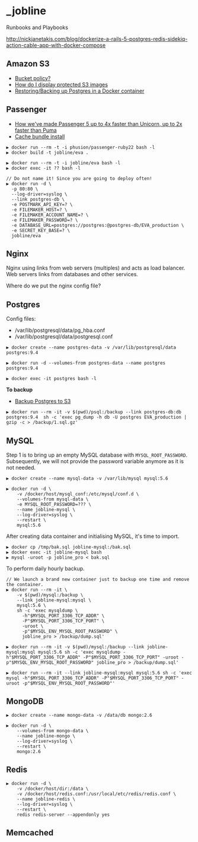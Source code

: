 # _jobline

Runbooks and Playbooks

http://nickjanetakis.com/blog/dockerize-a-rails-5-postgres-redis-sidekiq-action-cable-app-with-docker-compose

## Amazon S3

* [Bucket policy?](https://forums.aws.amazon.com/thread.jspa?messageID=188183)
* [How do I display protected S3 images](http://stackoverflow.com/questions/5172630/how-do-i-display-protected-amazon-s3-images-on-my-secure-site-using-php)
* [Restoring/Backing up Postgres in a Docker container](http://vinceyuan.blogspot.sg/2015/05/restoringbacking-up-postgres-database.html)

## Passenger

* [How we've made Passenger 5 up to 4x faster than Unicorn, up to 2x faster than Puma](http://www.rubyraptor.org/how-we-made-raptor-up-to-4x-faster-than-unicorn-and-up-to-2x-faster-than-puma-torquebox/)
* [Cache bundle install](http://ilikestuffblog.com/2014/01/06/how-to-skip-bundle-install-when-deploying-a-rails-app-to-docker/)

```
▶ docker run --rm -t -i phusion/passenger-ruby22 bash -l
▶ docker build -t jobline/eva .

▶ docker run --rm -t -i jobline/eva bash -l
▶ docker exec -it ?? bash -l

// Do not name it! Since you are going to deploy often!
▶ docker run -d \
  -p 80:80 \
  --log-driver=syslog \
  --link postgres-db \
  -e POSTMARK_API_KEY=? \
  -e FILEMAKER_HOST=? \
  -e FILEMAKER_ACCOUNT_NAME=? \
  -e FILEMAKER_PASSWORD=? \
  -e DATABASE_URL=postgres://postgres:@postgres-db/EVA_production \
  -e SECRET_KEY_BASE=? \
  jobline/eva
```

## Nginx

Nginx using links from web servers (multiples) and acts as load balancer. Web servers links from databases and other services.

Where do we put the nginx config file?

## Postgres

Config files:

* /var/lib/postgresql/data/pg_hba.conf
* /var/lib/postgresql/data/postgresql.conf

```
▶ docker create --name postgres-data -v /var/lib/postgresql/data postgres:9.4

▶ docker run -d --volumes-from postgres-data --name postgres postgres:9.4

▶ docker exec -it postgres bash -l
```

**To backup**

* [Backup Postgres to S3](http://rob.conery.io/2011/11/01/how-to-backup-your-postgres-db-to-amazon-nightly/)

```
▶ docker run --rm -it -v $(pwd)/psql:/backup --link postgres-db:db postgres:9.4  sh -c 'exec pg_dump -h db -U postgres EVA_production | gzip -c > /backup/1.sql.gz'
```

## MySQL

Step 1 is to bring up an empty MySQL database with `MYSQL_ROOT_PASSWORD`. Subsequently, we will not provide the password variable anymore as it is not needed.

```
▶ docker create --name mysql-data -v /var/lib/mysql mysql:5.6

▶ docker run -d \
    -v /docker/host/mysql_conf:/etc/mysql/conf.d \
    --volumes-from mysql-data \
    -e MYSQL_ROOT_PASSWORD=??? \
    --name jobline-mysql \
    --log-driver=syslog \
    --restart \
    mysql:5.6
```

After creating data container and initialising MySQL, it's time to import.

```
▶ docker cp /tmp/bak.sql jobline-mysql:/bak.sql
▶ docker exec -it jobline-mysql bash
▶ mysql -uroot -p jobline_pro < bak.sql
```

To perform daily hourly backup.

```
// We launch a brand new container just to backup one time and remove the container.
▶ docker run --rm -it \
    -v $(pwd)/mysql:/backup \
    --link jobline-mysql:mysql \
    mysql:5.6 \
    sh -c 'exec mysqldump \
      -h"$MYSQL_PORT_3306_TCP_ADDR" \
      -P"$MYSQL_PORT_3306_TCP_PORT" \
      -uroot \
      -p"$MYSQL_ENV_MYSQL_ROOT_PASSWORD" \
      jobline_pro > /backup/dump.sql'
      
▶ docker run --rm -it -v $(pwd)/mysql:/backup --link jobline-mysql:mysql mysql:5.6 sh -c 'exec mysqldump -h"$MYSQL_PORT_3306_TCP_ADDR" -P"$MYSQL_PORT_3306_TCP_PORT" -uroot -p"$MYSQL_ENV_MYSQL_ROOT_PASSWORD" jobline_pro > /backup/dump.sql'

▶ docker run --rm -it --link jobline-mysql:mysql mysql:5.6 sh -c 'exec mysql -h"$MYSQL_PORT_3306_TCP_ADDR" -P"$MYSQL_PORT_3306_TCP_PORT" -uroot -p"$MYSQL_ENV_MYSQL_ROOT_PASSWORD"'
```

## MongoDB

```
▶ docker create --name mongo-data -v /data/db mongo:2.6

▶ docker run -d \
    --volumes-from mongo-data \
    --name jobline-mongo \
    --log-driver=syslog \
    --restart \
    mongo:2.6
```

## Redis

```
▶ docker run -d \
    -v /docker/host/dir:/data \
    -v /docker/host/redis.conf:/usr/local/etc/redis/redis.conf \
    --name jobline-redis \
    --log-driver=syslog \
    --restart \
    redis redis-server --appendonly yes
```

## Memcached